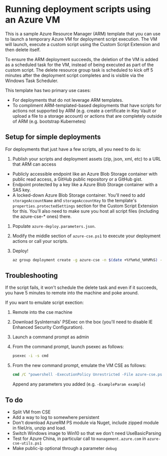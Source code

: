 # Running deployment scripts using an Azure VM
This is a sample Azure Resource Manager (ARM) template that you can use to launch a temporary Azure VM for deployment script execution.
The VM will launch, execute a custom script using the Custom Script Extension and then delete itself. 

To ensure the ARM deployment succeeds, the deletion of the VM is added as a scheduled task for the VM, instead of being executed as part of the custom script. The delete resource group task is scheduled to kick off 5 minutes after the deployment script completes and is visible via the Windows Task Scheduler.

This template has two primary use cases:
* For deployments that do not leverage ARM templates.
* To compliment ARM-templated-based deployments that have scripts for actions not supported by ARM (e.g. create a certificate in Key Vault or upload a file to a storage account) or actions that are completely outside of ARM (e.g. bootstrap Kubernetes)

## Setup for simple deployments
For deployments that just have a few scripts, all you need to do is:
1. Publish your scripts and deployment assets (zip, json, xml, etc) to a URL that ARM can access
  * Publicly accessible endpoint like an Azure Blob Storage container with public read access, a GitHub public repository or a GitHub gist.
  * Endpoint protected by a key like a Azure Blob Storage container with a SAS key.
  * A locked-down Azure Blob Storage container. You'll need to add `storageAccountName` and `storageAccountKey` to the template's `properties.protectedSettings` section for the Custom Script Extension for this. You'll also need to make sure you host all script files (including the azure-cse-* ones) there.
1. Populate `azure-deploy.parameters.json`.
1. Modify the middle section of `azure-cse.ps1` to execute your deployment actions or call your scripts.
1. Deploy!

    ```bash
    az group deployment create -g azure-cse -n $(date +%Y%m%d_%H%M%S) --template-file azure-deploy.json --parameters @examples/simple.parameters.json --parameters adminUsername=azure-cse-admin --parameters adminPassword=$PASSWORD --parameters executionId=$(date +%Y%m%d_%H%M%S)
    ```

## Troubleshooting
If the script fails, it won't schedule the delete task and even if it succeeds, you have 5 minutes to remote into the machine and poke around.

If you want to emulate script exection:
1. Remote into the cse machine
1. Download SysInternals' PSExec on the box (you'll need to disable IE Enhanced Security Configuration).
1. Launch a command prompt as admin
1. From the command prompt, launch psexec as follows:

    ```cmd
    psexec -i -s cmd
    ```

1. From the new command prompt, emulate the VM CSE as follows:

    ```cmd
    cmd /C "powershell -ExecutionPolicy Unrestricted -File azure-cse.ps1
    ```

    Append any parameters you added (e.g. `-ExampleParam example`)


## To do
* Split VM from CSE
* Add a way to log to somewhere persistent
* Don't download AzureRM PS module via Nuget, include zipped module in fileUris, unzip and load.
* Switch Windows image to Win10 so that we don't need UseBasicParsing
* Test for Azure China, in particular call to `management.azure.com` in `azure-cse-utils.ps1`
* Make public-ip optional through a parameter `debug`
